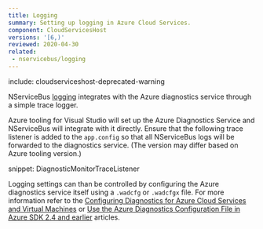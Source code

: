 ```yaml
---
title: Logging
summary: Setting up logging in Azure Cloud Services.
component: CloudServicesHost
versions: '[6,)'
reviewed: 2020-04-30
related:
 - nservicebus/logging
---
```


include: cloudserviceshost-deprecated-warning

NServiceBus [logging](/nservicebus/logging/) integrates with the Azure diagnostics service through a simple trace logger.

Azure tooling for Visual Studio will set up the Azure Diagnostics Service and NServiceBus will integrate with it directly. Ensure that the following trace listener is added to the `app.config` so that all NServiceBus logs will be forwarded to the diagnostics service. (The version may differ based on Azure tooling version.)

snippet: DiagnosticMonitorTraceListener

Logging settings can than be controlled by configuring the Azure diagnostics service itself using a `.wadcfg` or `.wadcfgx` file. For more information refer to the [Configuring Diagnostics for Azure Cloud Services and Virtual Machines](https://docs.microsoft.com/en-us/azure/vs-azure-tools-diagnostics-for-cloud-services-and-virtual-machines) or [Use the Azure Diagnostics Configuration File in Azure SDK 2.4 and earlier](https://msdn.microsoft.com/library/azure/hh411551.aspx) articles.